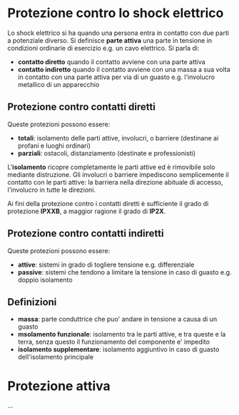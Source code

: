 # Protezione contro lo shock elettrico  

Lo shock elettrico si ha quando una persona entra in contatto con due parti a potenziale diverso. Si definisce **parte attiva** una parte in tensione in condizioni ordinarie di esercizio e.g. un cavo elettrico. Si parla di:

* **contatto diretto** quando il contatto avviene con una parte attiva
* **contatto indiretto** quando il contatto avviene con una massa a sua volta in contatto con una parte attiva per via di un guasto e.g. l'involucro metallico di un apparecchio

## Protezione contro contatti diretti  

Queste protezioni possono essere:  

* **totali**: isolamento delle parti attive, involucri, o barriere (destinane ai profani e luoghi ordinari)
* **parziali**: ostacoli, distanziamento (destinate e professionisti)

L'**isolamento** ricopre completamente le parti attive ed è rimovibile solo mediante distruzione. Gli involucri o barriere impediscono semplicemente il contatto con le parti attive: la barriera nella direzione abituale di accesso, l'involucro in tutte le direzioni.  

Ai fini della protezione contro i contatti diretti è sufficiente il  grado di protezione **IPXXB**, a maggior ragione il grado di **IP2X**.  

## Protezione contro contatti indiretti  

Queste protezioni possono essere:  

* **attive**: sistemi in grado di togliere tensione e.g. differenziale
* **passive**: sistemi che tendono a limitare la tensione in caso di guasto e.g. doppio isolamento

## Definizioni  

* **massa**: parte conduttrice che puo' andare in tensione a causa di un guasto
* **msolamento funzionale**: isolamento tra le parti attive, e tra queste e la terra, senza questo il funzionamento del componente e' impedito
* **isolamento supplementare**: isolamento aggiuntivo in caso di guasto dell'isolamento principale


# Protezione attiva  

...